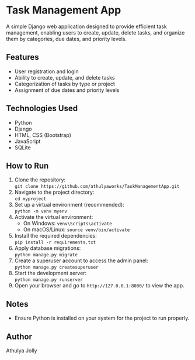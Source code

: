 # Task Management App
A simple Django web application designed to provide efficient task management, enabling users to create, update, delete tasks, and organize them by categories, due dates, and priority levels.

## Features
- User registration and login
- Ability to create, update, and delete tasks
- Categorization of tasks by type or project
- Assignment of due dates and priority levels

## Technologies Used
- Python
- Django
- HTML, CSS (Bootstrap)
- JavaScript
- SQLite

## How to Run
1. Clone the repository:  
   `git clone https://github.com/athulyaworks/TaskManagementApp.git`
2. Navigate to the project directory:  
   `cd myproject`
3. Set up a virtual environment (recommended):  
   `python -m venv myenv`
4. Activate the virtual environment:
   - On Windows: `venv\Scripts\activate`
   - On macOS/Linux: `source venv/bin/activate`
5. Install the required dependencies:  
   `pip install -r requirements.txt`
6. Apply database migrations:  
   `python manage.py migrate`
7. Create a superuser account to access the admin panel:  
   `python manage.py createsuperuser`
8. Start the development server:  
   `python manage.py runserver`
9. Open your browser and go to `http://127.0.0.1:8000/` to view the app.

## Notes
- Ensure Python is installed on your system for the project to run properly.

## Author
Athulya Jolly
